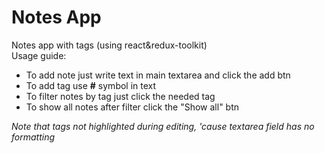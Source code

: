 # Notes App

Notes app with tags (using react&redux-toolkit) 
<br>
Usage guide:
- To add note just write text in main textarea and click the add btn
- To add tag use **#** symbol in text
- To filter notes by tag just click the needed tag 
- To show all notes after filter click the "Show all" btn

*Note that tags not highlighted during editing, 'cause textarea field has no formatting*
